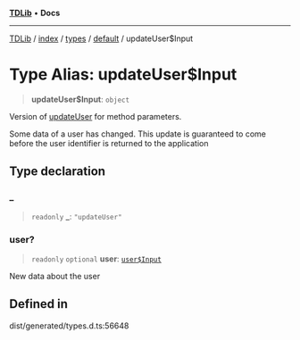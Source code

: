 [**TDLib**](../../../../../../README.md) • **Docs**

***

[TDLib](../../../../../../modules.md) / [index](../../../../../README.md) / [types](../../../README.md) / [default](../README.md) / updateUser$Input

# Type Alias: updateUser$Input

> **updateUser$Input**: `object`

Version of [updateUser](updateUser.md) for method parameters.

Some data of a user has changed. This update is guaranteed to come before the user identifier is returned to the application

## Type declaration

### \_

> `readonly` **\_**: `"updateUser"`

### user?

> `readonly` `optional` **user**: [`user$Input`](user$Input.md)

New data about the user

## Defined in

dist/generated/types.d.ts:56648
